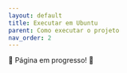 ```yaml
---
layout: default
title: Executar em Ubuntu
parent: Como executar o projeto
nav_order: 2
---
```


🚧 Página em progresso! 🚧
